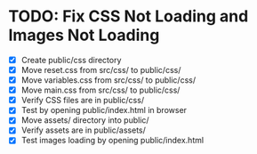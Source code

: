 # TODO: Fix CSS Not Loading and Images Not Loading

- [x] Create public/css directory
- [x] Move reset.css from src/css/ to public/css/
- [x] Move variables.css from src/css/ to public/css/
- [x] Move main.css from src/css/ to public/css/
- [x] Verify CSS files are in public/css/
- [x] Test by opening public/index.html in browser
- [x] Move assets/ directory into public/
- [x] Verify assets are in public/assets/
- [x] Test images loading by opening public/index.html
